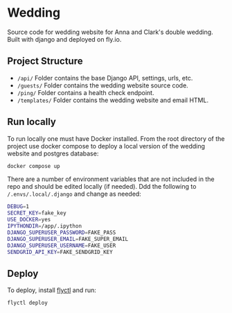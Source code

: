 # Wedding

Source code for wedding website for Anna and Clark's double wedding.
Built with django and deployed on fly.io.

## Project Structure

* `/api/` Folder contains the base Django API, settings, urls, etc.
* `/guests/` Folder contains the wedding website source code.
* `/ping/` Folder contains a health check endpoint.
* `/templates/` Folder contains the wedding website and email HTML.

## Run locally

To run locally one must have Docker installed. From the root directory of the project use docker compose to deploy a local version of the wedding website and postgres database:

```bash
docker compose up
```

There are a number of environment variables that are not included in the repo and should be edited locally (if needed). Ddd the following to `/.envs/.local/.django` and change as needed:

```bash
DEBUG=1
SECRET_KEY=fake_key
USE_DOCKER=yes
IPYTHONDIR=/app/.ipython
DJANGO_SUPERUSER_PASSWORD=FAKE_PASS
DJANGO_SUPERUSER_EMAIL=FAKE_SUPER_EMAIL
DJANGO_SUPERUSER_USERNAME=FAKE_USER
SENDGRID_API_KEY=FAKE_SENDGRID_KEY
```

## Deploy

To deploy, install [flyctl](https://fly.io) and run:

```bash
flyctl deploy
```
